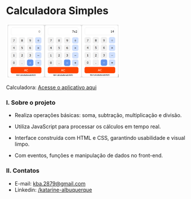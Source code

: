 # Calculadora Simples

<img src="calculadora.png" width="310"/><br/>

Calculadora: [Acesse o aplicativo aqui](http://www.exemplo.com)

### I. Sobre o projeto

* Realiza operações básicas: soma, subtração, multiplicação e divisão.

* Utiliza JavaScript para processar os cálculos em tempo real.

* Interface construída com HTML e CSS, garantindo usabilidade e visual limpo.

* Com eventos, funções e manipulação de dados no front-end.

### II. Contatos

* E-mail: [kba.2879@gmail.com](mailTo:kba.2879@gmail.com)
* Linkedin: [/katarine-albuquerque](https://www.linkedin.com/in/katarine-albuquerque/)